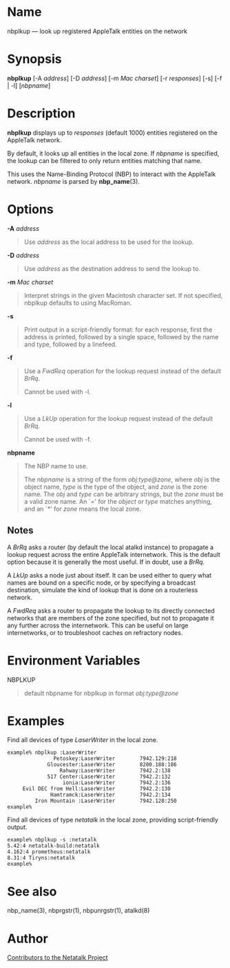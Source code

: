 # Name

nbplkup — look up registered AppleTalk entities on the network

# Synopsis

**nbplkup** [-A *address*] [-D *address*] [-m *Mac charset*] [-r *responses*] [-s] [-f | -l] [*nbpname*]

# Description

**nbplkup** displays up to *responses* (default 1000) entities registered on the AppleTalk network.

By default, it looks up all entities in the local zone.
If *nbpname* is specified, the lookup can be filtered to only return entities matching that name.

This uses the Name-Binding Protocol (NBP) to interact with the AppleTalk network.
*nbpname* is parsed by **nbp_name**(3).

# Options

**-A** *address*
> Use *address* as the local address to be used for the lookup.

**-D** *address*
> Use *address* as the destination address to send the lookup to.

**-m** *Mac charset*
> Interpret strings in the given Macintosh character set.
> If not specified, nbplkup defaults to using MacRoman.

**-s**
> Print output in a script-friendly format:
> for each response, first the address is printed, followed by a single space,
> followed by the name and type, followed by a linefeed.

**-f**
> Use a *FwdReq* operation for the lookup request instead of the default *BrRq*.
>
> Cannot be used with -l.

**-l**
> Use a *LkUp* operation for the lookup request instead of the default *BrRq*.
>
> Cannot be used with -f.

**nbpname**
> The NBP name to use.
>
> The *nbpname* is a string of the form *obj:type@zone*, where *obj* is the object name,
> *type* is the type of the object, and *zone* is the zone name.
> The *obj* and *type* can be arbitrary strings, but the *zone* must be a valid zone name.
> An \`*=*' for the *object* or *type* matches anything, and an \`*\**' for *zone* means the local zone.

## Notes

A *BrRq* asks a router (by default the local atalkd instance) to propagate a lookup request
across the entire AppleTalk internetwork.  This is the default option because it is
generally the most useful.  If in doubt, use a *BrRq*.

A *LkUp* asks a node just about itself.  It can be used either to query what names are bound
on a specific node, or by specifying a broadcast destination, simulate the kind of lookup
that is done on a routerless network.

A *FwdReq* asks a router to propagate the lookup to its directly connected networks
that are members of the zone specified, but not to propagate it any further across the internetwork.
This can be useful on large internetworks, or to troubleshoot caches on refractory nodes.

# Environment Variables

NBPLKUP

> default nbpname for nbplkup in format *obj:type@zone*

# Examples

Find all devices of type *LaserWriter* in the local zone.

    example% nbplkup :LaserWriter
                   Petoskey:LaserWriter        7942.129:218
                 Gloucester:LaserWriter        8200.188:186
                     Rahway:LaserWriter        7942.2:138
                 517 Center:LaserWriter        7942.2:132
                      ionia:LaserWriter        7942.2:136
         Evil DEC from Hell:LaserWriter        7942.2:130
                  Hamtramck:LaserWriter        7942.2:134
             Iron Mountain :LaserWriter        7942.128:250
    example%
    
Find all devices of type *netatalk* in the local zone, providing script-friendly
output.

    example% nbplkup -s :netatalk
    5.42:4 netatalk-build:netatalk
    4.162:4 prometheus:netatalk
    8.31:4 Tiryns:netatalk
    example%

# See also

nbp_name(3), nbprgstr(1), nbpunrgstr(1), atalkd(8)

# Author

[Contributors to the Netatalk Project](https://netatalk.io/contributors)
